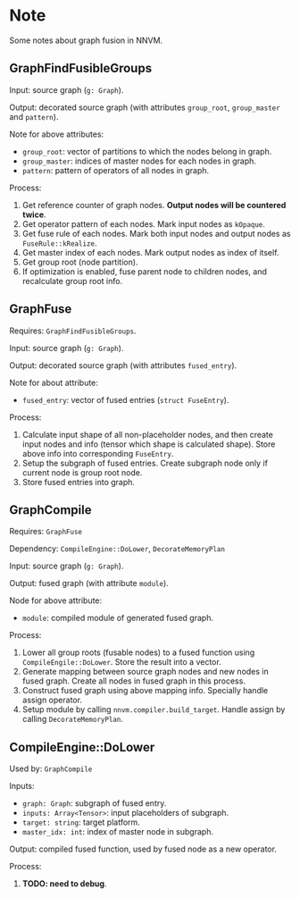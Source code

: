 # Note

Some notes about graph fusion in NNVM.

## GraphFindFusibleGroups

Input: source graph (`g: Graph`).

Output: decorated source graph (with attributes `group_root`, `group_master` and `pattern`).

Note for above attributes:

* `group_root`: vector of partitions to which the nodes belong in graph.
* `group_master`: indices of master nodes for each nodes in graph.
* `pattern`: pattern of operators of all nodes in graph.

Process:

1.  Get reference counter of graph nodes. **Output nodes will be countered twice**.
2.  Get operator pattern of each nodes. Mark input nodes as `kOpaque`.
3.  Get fuse rule of each nodes. Mark both input nodes and output nodes as `FuseRule::kRealize`.
4.  Get master index of each nodes. Mark output nodes as index of itself.
5.  Get group root (node partition).
6.  If optimization is enabled, fuse parent node to children nodes, and recalculate group root info.

## GraphFuse

Requires: `GraphFindFusibleGroups`.

Input: source graph (`g: Graph`).

Output: decorated source graph (with attributes `fused_entry`).

Note for about attribute:

* `fused_entry`: vector of fused entries (`struct FuseEntry`).

Process:

1.  Calculate input shape of all non-placeholder nodes, and then create input nodes and info (tensor which shape is calculated shape). Store above info into corresponding `FuseEntry`.
2.  Setup the subgraph of fused entries. Create subgraph node only if current node is group root node.
3.  Store fused entries into graph.

## GraphCompile

Requires: `GraphFuse`

Dependency: `CompileEngine::DoLower`, `DecorateMemoryPlan`

Input: source graph (`g: Graph`).

Output: fused graph (with attribute `module`).

Node for above attribute:

* `module`: compiled module of generated fused graph.

Process:

1.  Lower all group roots (fusable nodes) to a fused function using `CompileEngile::DoLower`. Store the result into a vector.
2.  Generate mapping between source graph nodes and new nodes in fused graph. Create all nodes in fused graph in this process.
3.  Construct fused graph using above mapping info. Specially handle assign operator.
4.  Setup module by calling `nnvm.compiler.build_target`. Handle assign by calling `DecorateMemoryPlan`.

## CompileEngine::DoLower

Used by: `GraphCompile`

Inputs:

* `graph: Graph`: subgraph of fused entry.
* `inputs: Array<Tensor>`: input placeholders of subgraph.
* `target: string`: target platform.
* `master_idx: int`: index of master node in subgraph.

Output: compiled fused function, used by fused node as a new operator.

Process:

1.  **TODO: need to debug**.
